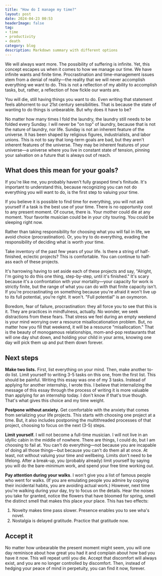 ```yaml
---
title: "How do I manage my time?"
layout: post
date: 2024-04-23 00:53
headerImage: false
tag:
- time
- productivity
- death
category: blog
description: Markdown summary with different options
---
```


We will always want more. The possibility of suffering is infinite. Yet, this concept escapes us when it comes to how we manage our time. We have infinite wants and finite time. Procrastination and time-management issues stem from a denial of reality—the reality that we will never accomplish everything we want to do. This is not a reflection of my ability to accomplish tasks, but, rather, a reflection of how fickle our wants are.

You will die, still having things you want to do. Even writing that statement feels abhorrent to our 21st century sensibilities. That is because the state of wanting to do things is unbearable. But why does it have to be?

No matter how many times I fold the laundry, the laundry still needs to be folded every Sunday. I will never be "on top" of laundry, because that is not the nature of laundry, nor life. Sunday is not an inherent feature of the universe. It has been shaped by religious figures, industrialists, and labor unions. This is not to say that long-term goals are bad, but they aren't inherent features of the universe. They may be inherent features of <i>your</i> universe—a universe where you live in constant state of tension, pinning your salvation on a future that is always out of reach. 

## What does this mean for your goals?

If you're like me, you probably haven't fully grasped time's finitude. It's important to understand this, because recognizing you can not do everything you will want to do, is the first step to valuing your time.

If you believe it is possible to find time for everything, you will not ask yourself if a task is the best use of your time. There is no opportunity cost to any present moment. Of course, there is. Your mother could die at any moment. Your favorite musician could be in your city touring. You could be sleeping right now.

Rather than taking responsibility for choosing what you will fail in life, we avoid choice (procrastination). Or, you try to do everything, evading the responsibility of deciding what is worth your time. 

Take inventory of the past few years of your life. Is there a string of half-finished, eclectic projects? This is comfortable. You can continue to half-ass each of these projects.

It's harrowing having to set aside each of these projects and say, "Alright, I'm going to do this one thing, step-by-step, until it's finished." It's scary because it's a confrontation with your mortality—your capacity for work is strictly finite, but the range of what you can do with that finite capacity isn't. If you're procrastinating on something because you're afraid it won't live up to its full potential, you're right. It won't. "Full potential" is an oxymoron.

Boredom, fear of failure, procrastination: they all force you to see that this is it. They are practices in mindfulness, actually. No wonder, we seek distractions from these fears. That stress we feel during an empty weekend is your mind worrying over a resource misallocationation problem. But, no matter how you fill that weekend, it will be a resource "misallocation." That is the beauty of monogamous relationships, mom-and-pop restaurants that will one day shut down, and holding your child in your arms, knowing one day will pick them up and put them down forever.

## Next steps

<b>Make two lists.</b> First, list everything on your mind. Then, make another to-do list. Limit yourself to writing 3-5 tasks on this one, from the first list. This should be painful. Writing this essay was one of my 3 tasks. Instead of applying for another internship, I wrote this. I believe that internalizing the message of this essay through the process of writing it is more valuable than applying for an internship today. I don't know if that's true though. That's what gives this choice and my time weight.

<b>Postpone without anxiety.</b> Get comfortable with the anxiety that comes from serializing your life projects. This starts with choosing one project at a time. But, it also includes postponing the multithreaded processes of that project, choosing to focus on the next (3-5) steps.

<b>Limit yourself.</b> I will not become a full-time musician. I will not live in an idyllic cabin in the middle of nowhere. There are things, I could do, but I am choosing to fail at. You can't do everything—not because you are incapable of doing all those things—but because you can't do them all at once. At least, not without valuing your time and wellbeing. Limits don't need to be lifelong. After a break-up, you (probably already) limit yourself by saying you will do the bare-minimum work, and spend your free time working out.

<b>Pay attention during your walks</b>. I won't give you a list of famous people who went for walks. (If you are emulating people you admire by copying their incidental habits, you are avoiding actual work.) However, next time you're walking during your day, try to focus on the details. Hear the noises you take for granted, notice the flowers that have bloomed for spring, smell the distinct smell that makes this place <i>your</i> place. This has two effects:

1. Novelty makes time pass slower. Presence enables you to see wha's novel.
2. Nostalgia is delayed gratitude.  Practice that gratitude now.

## Accept it

No matter how unbearable the present moment might seem, you will one day reminisce about how great you had it and complain about how bad you have it now. This will repeat until you die. Accept that discomfort will always exist, and you are no longer controlled by discomfort. Then, instead of hedging your peace of mind in perpetuity, you can find it now, forever.

